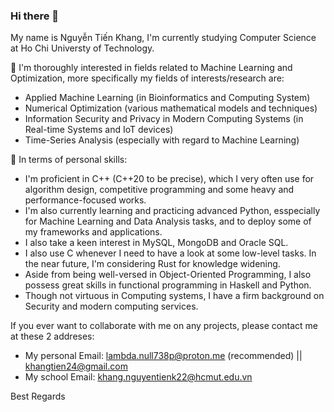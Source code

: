 ### Hi there 👋
My name is Nguyễn Tiến Khang, I'm currently studying Computer Science at Ho Chi Universty of Technology. 

🔭 I'm thoroughly interested in fields related to Machine Learning and Optimization, more specifically my fields of interests/research are:
  - Applied Machine Learning (in Bioinformatics and Computing System)
  - Numerical Optimization (various mathematical models and techniques)
  - Information Security and Privacy in Modern Computing Systems (in Real-time Systems and IoT devices)
  - Time-Series Analysis (especially with regard to Machine Learning)


🌱 In terms of personal skills:
  - I'm proficient in C++ (C++20 to be precise), which I very often use for algorithm design, competitive programming and some heavy and performance-focused works.
  - I'm also currently learning and practicing advanced Python, esspecially for Machine Learning and Data Analysis tasks, and to deploy some of my frameworks and applications.
  - I also take a keen interest in MySQL, MongoDB and Oracle SQL.
  - I also use C whenever I need to have a look at some low-level tasks. In the near future, I'm  considering Rust for knowledge widening.
  - Aside from being well-versed in Object-Oriented Programming, I also possess great skills in functional programming in Haskell and Python.
  - Though not virtuous in Computing systems, I have a firm background on Security and modern computing services.
    
If you ever want to collaborate with me on any projects, please contact me at these 2 addreses:
  - My personal Email: lambda.null738p@proton.me (recommended) || khangtien24@gmail.com 
  - My school Email: khang.nguyentienk22@hcmut.edu.vn

  Best Regards
<!--
**Compscicafe/Compscicafe** is a ✨ _special_ ✨ repository because its `README.md` (this file) appears on your GitHub profile.

Here are some ideas to get you started:

-  I’m currently working on ...
- 🌱 I’m currently learning ...
- 👯 I’m looking to collaborate on ...
- 🤔 I’m looking for help with ...
- 💬 Ask me about ...
- 📫 How to reach me: ...
- 😄 Pronouns: ...
- ⚡ Fun fact: ...
-->
